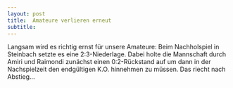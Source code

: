 ```yaml
---
layout: post
title:  Amateure verlieren erneut
subtitle:  
---
```


Langsam wird es richtig ernst für unsere Amateure: Beim Nachholspiel in Steinbach setzte es eine 2:3-Niederlage. Dabei holte die Mannschaft durch Amiri und Raimondi zunächst einen 0:2-Rückstand auf um dann in der Nachspielzeit den endgültigen K.O. hinnehmen zu müssen. Das riecht nach Abstieg...


